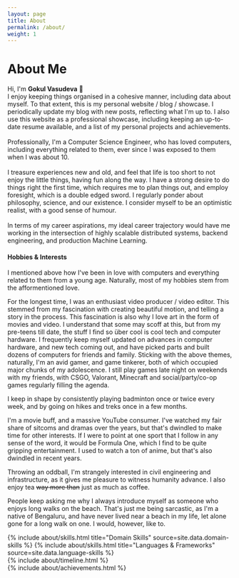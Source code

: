 ```yaml
---
layout: page
title: About
permalink: /about/
weight: 1
---
```


# **About Me**

Hi, I'm **Gokul Vasudeva** 👋<br>
I enjoy keeping things organised in a cohesive manner, including data about myself. 
To that extent, this is my personal website / blog / showcase. I periodically update my blog with new posts, reflecting what I'm up to. 
I also use this website as a professional showcase, including keeping an up-to-date resume available, and a list of my personal projects and achievements. <br> <br>
Professionally, I'm a Computer Science Engineer, who has loved computers, including everything related to them, ever since I was exposed to them when I was about 10. <br> <br>
I treasure experiences new and old, and feel that life is too short to not enjoy the little things, having fun along the way. I have a strong desire to do things right the
first time, which requires me to plan things out, and employ foresight, which is a double edged sword. I regularly ponder about philosophy, 
science, and our existence. I consider myself to be an optimistic realist, with a good sense of humour. <br> <br>
In terms of my career aspirations, my ideal career trajectory would have me working in the intersection of highly scalable distributed systems, backend engineering, and production Machine Learning.

#### **Hobbies & Interests**

I mentioned above how I've been in love with computers and everything related to them from a young age. Naturally, most of my hobbies stem from the afformentioned love.

For the longest time, I was an enthusiast video producer / video editor. This stemmed from my fascination with creating beautiful motion, and telling a story in the process.
This fascination is also why I love art in the form of movies and video. I understand that some may scoff at this, but from my pre-teens till date, the stuff I find so über cool
is cool tech and computer hardware. I frequently keep myself updated on advances in computer hardware, and new tech coming out, and have picked parts and built dozens of computers 
for friends and family. Sticking with the above themes, naturally, I'm an avid gamer, and game tinkerer, both of which occupied major chunks of my adolescence. I still play games late night on weekends with my friends, with CSGO, Valorant, Minecraft and social/party/co-op games regularly filling the agenda.

I keep in shape by consistently playing badminton once or twice every week, and by going on hikes and treks once in a few months.

I'm a movie buff, and a massive YouTube consumer. I've watched my fair share of sitcoms and dramas over the years, but that's dwindled
to make time for other interests. If I were to point at one sport that I follow in any sense of the word, it would be Formula One, which
I find to be quite gripping entertainment. I used to watch a ton of anime, but that's also dwindled in recent years.

Throwing an oddball, I'm strangely interested in civil engineering and infrastructure, as it gives me pleasure to witness humanity advance. I also enjoy tea ~~way more than~~ just as much as coffee.

People keep asking me why I always introduce myself as someone who enjoys long walks on the beach. That's just me being sarcastic, as I'm a native of Bengaluru, and have never lived
near a beach in my life, let alone gone for a long walk on one. I would, however, like to.

<div class="row">
{% include about/skills.html title="Domain Skills" source=site.data.domain-skills %}
{% include about/skills.html title="Languages & Frameworks" source=site.data.language-skills %}
</div>

<div class="row">
{% include about/timeline.html %}
</div>

<div class="row">
{% include about/achievements.html %}
</div>
